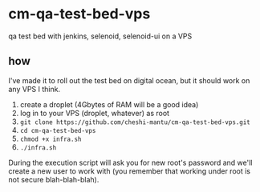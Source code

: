 # cm-qa-test-bed-vps
qa test bed with jenkins, selenoid, selenoid-ui on a VPS

## how

I've made it to roll out the test bed on digital ocean, but it should work on any VPS I think.

1. create a droplet (4Gbytes of RAM will be a good idea)
2. log in to your VPS (droplet, whatever) as root
3. `git clone https://github.com/cheshi-mantu/cm-qa-test-bed-vps.git`
4. `cd cm-qa-test-bed-vps`
5. `chmod +x infra.sh`
6. `./infra.sh`

During the execution script will ask you for new root's password and we'll create a new user to work with (you remember that working under root is not secure blah-blah-blah).